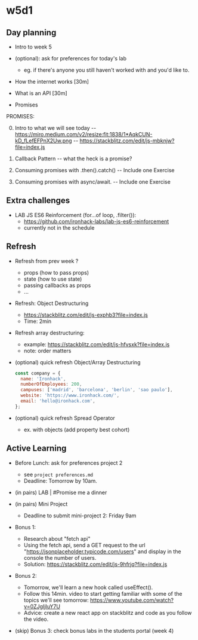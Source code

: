 
# w5d1




## Day planning

<!-- 

Alternative to typicode api:
- https://jsonplaceholder.org/users


@todo: 
- create a small warmup activity (before we start with "how the internet works") 

-->

- Intro to week 5

- (optional): ask for preferences for today's lab
  - eg. if there's anyone you still haven't worked with and you'd like to.

- How the internet works [30m]

- What is an API [30m]

- Promises


PROMISES:

0. Intro to what we will see today
   -- https://miro.medium.com/v2/resize:fit:1838/1*AqkCUN-kD_fLefEFPnX2Uw.png
   -- https://stackblitz.com/edit/js-mbknjw?file=index.js

1. Callback Pattern
  -- what the heck is a promise?

2. Consuming promises with .then().catch()
  -- Include one Exercise
  
3. Consuming promises with async/await.
  -- Include one Exercise




## Extra challenges

- LAB JS ES6 Reinforcement (for...of loop, .filter()):
  - https://github.com/ironhack-labs/lab-js-es6-reinforcement
  - currently not in the schedule




## Refresh


- Refresh from prev week ?
  - props (how to pass props)
  - state (how to use state)
  - passing callbacks as props
  - ...


- Refresh: Object Destructuring
  - https://stackblitz.com/edit/js-exphb3?file=index.js
  - Time: 2min


- Refresh array destructuring:
    - example: https://stackblitz.com/edit/js-hfvsxk?file=index.js
    - note: order matters




- (optional) quick refresh Object/Array Destructuring

  ```js
  const company = {
    name: 'Ironhack',
    numberOfEmployees: 200,
    campuses: ['madrid', 'barcelona', 'berlin', 'sao paulo'],
    website: 'https://www.ironhack.com/',
    email: 'hello@ironhack.com',
  };
  ```

- (optional) quick refresh Spread Operator
  - ex. with objects (add property best cohort)




## Active Learning

- Before Lunch: ask for preferences project 2
  - see `project preferences.md`
  - Deadline: Tomorrow by 10am.
  

- (in pairs) LAB | #Promise me a dinner
  <!-- same pairs as mini-project -->

- (in pairs) Mini Project
  - Deadline to submit mini-project 2: Friday 9am

- Bonus 1: 
  - Research about "fetch api"
  - Using the fetch api, send a GET request to the url "https://jsonplaceholder.typicode.com/users" and display in the console the number of users.
  - Solution: https://stackblitz.com/edit/js-9hfrjq?file=index.js

- Bonus 2:
  - Tomorrow, we'll learn a new hook called useEffect(). 
  - Follow this 14min. video to start getting familiar with some of the topics we'll see tomorrow: https://www.youtube.com/watch?v=0ZJgIjIuY7U
  - Advice: create a new react app on stackblitz and code as you follow the video.

- (skip) Bonus 3: check bonus labs in the students portal (week 4)

